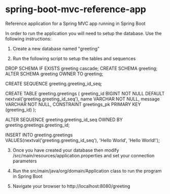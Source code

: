 # spring-boot-mvc-reference-app
Reference application for a Spring MVC app running in Spring Boot

In order to run the application you will need to setup the database.  Use the following instructions:

1. Create a new database named "greeting"

2. Run the following script to setup the tables and sequences

DROP SCHEMA IF EXISTS greeting cascade;
CREATE SCHEMA greeting;
ALTER SCHEMA greeting OWNER TO greeting;

CREATE SEQUENCE greeting.greeting_id_seq;

CREATE TABLE greeting.greetings (
                greeting_id BIGINT NOT NULL DEFAULT nextval('greeting.greeting_id_seq'),
                name VARCHAR NOT NULL,
                message VARCHAR NOT NULL,
                CONSTRAINT greetings_pk PRIMARY KEY (greeting_id)
);


ALTER SEQUENCE greeting.greeting_id_seq OWNED BY greeting.greetings.greeting_id;

INSERT INTO greeting.greetings VALUES(nextval('greeting.greeting_id_seq'), 'Hello World', 'Hello World!');

3. Once you have created your database then modify /src/main/resources/application.properties and set your connection parameters

4. Run the src/main/java/org/domain/Application class to run the program in Spring Boot

5. Navigate your browser to http://localhost:8080/greeting
